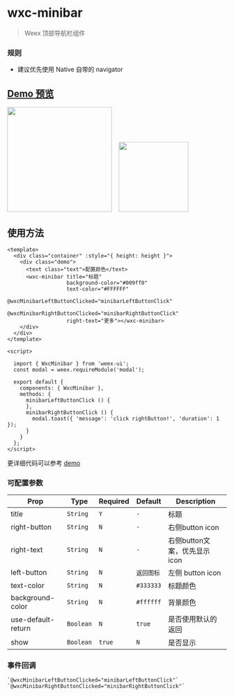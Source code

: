 # wxc-minibar 

> Weex 顶部导航栏组件

### 规则
- 建议优先使用 Native 自带的 navigator
     

## [Demo 预览](https://h5.m.taobao.com/trip/wxc-minibar/index.html?_wx_tpl=https%3A%2F%2Fh5.m.taobao.com%2Ftrip%2Fwxc-minibar%2Fdemo%2Findex.native-min.js)
<img src="https://img.alicdn.com/tfs/TB1IK_TfxPI8KJjSspfXXcCFXXa-750-1334.jpg" width="240"/>&nbsp;&nbsp;&nbsp;&nbsp;<img src="https://img.alicdn.com/tfs/TB1EJY_SpXXXXcmXpXXXXXXXXXX-200-200.png" width="160"/>

## 使用方法

```vue
<template>
  <div class="container" :style="{ height: height }">
    <div class="demo">
      <text class="text">配置颜色</text>
      <wxc-minibar title="标题"
                   background-color="#009ff0"
                   text-color="#FFFFFF"
                   @wxcMinibarLeftButtonClicked="minibarLeftButtonClick"
                   @wxcMinibarRightButtonClicked="minibarRightButtonClick"
                   right-text="更多"></wxc-minibar>
    </div>
  </div>
</template>

<script>

  import { WxcMinibar } from 'weex-ui';
  const modal = weex.requireModule('modal');

  export default {
    components: { WxcMinibar },
    methods: {
      minibarLeftButtonClick () {
      },
      minibarRightButtonClick () {
        modal.toast({ 'message': 'click rightButton!', 'duration': 1 });
      }
    }
  };
</script>
```

更详细代码可以参考 [demo](https://github.com/alibaba/weex-ui/blob/master/example/minibar/index.vue)


### 可配置参数

| Prop | Type | Required | Default | Description |
|-------------|------------|--------|-----|-----|
| title | `String` |`Y`| `-` | 标题 |
| right-button | `String` |`N`| `-` | 右侧button icon |
| right-text | `String` |`N`| `-` | 右侧button文案，优先显示icon |
| left-button | `String` |`N`| `返回图标` |  左侧 button icon |
| text-color | `String` |`N`| `#333333` | 标题颜色 |
| background-color | `String` |`N`| `#ffffff` | 背景颜色 |
| use-default-return | `Boolean` |`N`| `true` | 是否使用默认的返回 |
| show | `Boolean` | `true` |`N`| 是否显示 |


### 事件回调

```
`@wxcMinibarLeftButtonClicked="minibarLeftButtonClick"`
`@wxcMinibarRightButtonClicked="minibarRightButtonClick"`
```

